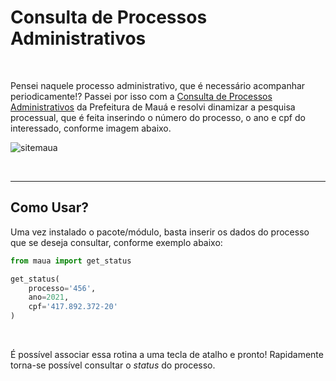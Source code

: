 # Consulta de Processos Administrativos

<br>

Pensei naquele processo administrativo, que é necessário acompanhar periodicamente!? Passei por isso com a [Consulta de Processos Administrativos](http://www.maua.sp.gov.br/eGoverno/Processo.aspx) da Prefeitura de Mauá e resolvi dinamizar a pesquisa processual, que é feita inserindo o número do processo, o ano e cpf do interessado, conforme imagem abaixo.

![sitemaua](https://i.imgur.com/VKTJkma.png)

<br>

---

## Como Usar?

Uma vez instalado o pacote/módulo, basta inserir os dados do processo que se deseja consultar, conforme exemplo abaixo:

```python
from maua import get_status

get_status(    
    processo='456',
    ano=2021,
    cpf='417.892.372-20'
)
```

<br>

É possível associar essa rotina a uma tecla de atalho e pronto! Rapidamente torna-se possível consultar o _status_ do processo.
